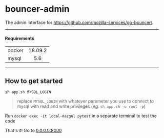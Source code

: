 # bouncer-admin
The admin interface for https://github.com/mozilla-services/go-bouncer/.

---
#### Requirements
|         |            |
| ------------- |:-------------:|
 | docker | 18.09.2 |
| mysql  | 5.6     |
---
## How to get started

```sh app.sh MYSQL_LOGIN```
> replace ```MYSQL_LOGIN``` with whatever parameter you use to connect to mysql with read and write privileges (eg. ```sh app.sh -u root -p```)

Run ```docker exec -it local-nazgul pytest``` in a separate terminal to test the code

That's it! Go to [0.0.0.0:8000](0.0.0.0:8000/)
